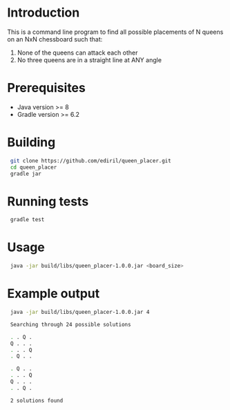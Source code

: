 # Introduction
This is a command line program to find all possible placements of 
N queens on an NxN chessboard such that:

1. None of the queens can attack each other
2. No three queens are in a straight line at ANY angle

# Prerequisites
* Java version >= 8
* Gradle version >= 6.2

# Building
~~~ sh
 git clone https://github.com/ediril/queen_placer.git
 cd queen_placer
 gradle jar
~~~

# Running tests
~~~ sh
 gradle test
~~~

# Usage
~~~ sh
 java -jar build/libs/queen_placer-1.0.0.jar <board_size>
~~~

# Example output
~~~ sh
 java -jar build/libs/queen_placer-1.0.0.jar 4

 Searching through 24 possible solutions

 . . Q .
 Q . . .
 . . . Q
 . Q . .

 . Q . .
 . . . Q
 Q . . .
 . . Q .

 2 solutions found
~~~